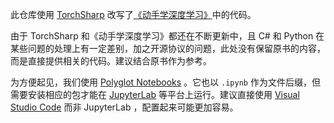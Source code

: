此仓库使用 [TorchSharp](https://github.com/dotnet/TorchSharp) 改写了[《动手学深度学习》](https://github.com/d2l-ai/d2l-zh)中的代码。

由于 TorchSharp 和《动手学深度学习》都还在不断更新中，且 C# 和 Python 在某些问题的处理上有一定差别，加之开源协议的问题，此处没有保留原书的内容，而是直接提供相关的代码。建议结合原书作为参考。

为方便起见，我们使用 [Polyglot Notebooks](https://marketplace.visualstudio.com/items?itemName=ms-dotnettools.dotnet-interactive-vscode) 。它也以 `.ipynb` 作为文件后缀，但需要安装相应的包才能在 [JupyterLab](https://jupyterlab.readthedocs.io/en/stable/index.html) 等平台上运行。建议直接使用 [Visual Studio Code](https://code.visualstudio.com/) 而非 JupyterLab ，配置起来可能更加容易。
